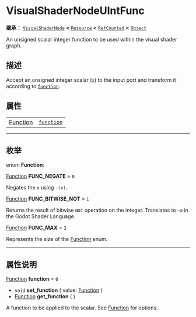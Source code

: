 <!-- ⚠ 请勿编辑本文件 ⚠ -->
<!-- 本文档使用脚本从 WeDot 引擎源码仓库生成。 -->
<!-- 生成脚本：https://github.com/WeDot-Engine/WeDot/tree/master/doc/tools/make_md.py； -->
<!-- 原文件：https://github.com/WeDot-Engine/WeDot/tree/master/doc/classes/VisualShaderNodeUIntFunc.xml。 -->

<div id="_class_visualshadernodeuintfunc"></div>

# VisualShaderNodeUIntFunc

**继承：** [`VisualShaderNode`](class_visualshadernode.md) **<** [`Resource`](class_resource.md) **<** [`RefCounted`](class_refcounted.md) **<** [`Object`](class_object.md)

An unsigned scalar integer function to be used within the visual shader graph.

## 描述

Accept an unsigned integer scalar (`x`) to the input port and transform it according to [`function`](class_visualshadernodeuintfunc.md#class_visualshadernodeuintfunc_property_function).

## 属性

|||
|:-:|:--|
| [Function](#enum_visualshadernodeuintfunc_function) | [`function`](class_visualshadernodeuintfunc.md#class_visualshadernodeuintfunc_property_function) | ``0`` |

<!-- rst-class:: classref-section-separator -->

---

## 枚举

<div id="_class_enum_visualshadernodeuintfunc_function"></div>

enum **Function**: <div id="enum_visualshadernodeuintfunc_function"></div>

<div id="_class_visualshadernodeuintfunc_constant_func_negate"></div>

[Function](#enum_visualshadernodeuintfunc_function) **FUNC_NEGATE** = ``0``

Negates the `x` using `-(x)`.

<div id="_class_visualshadernodeuintfunc_constant_func_bitwise_not"></div>

[Function](#enum_visualshadernodeuintfunc_function) **FUNC_BITWISE_NOT** = ``1``

Returns the result of bitwise `NOT` operation on the integer. Translates to `~a` in the Godot Shader Language.

<div id="_class_visualshadernodeuintfunc_constant_func_max"></div>

[Function](#enum_visualshadernodeuintfunc_function) **FUNC_MAX** = ``2``

Represents the size of the [Function](#enum_visualshadernodeuintfunc_function) enum.

<!-- rst-class:: classref-section-separator -->

---

## 属性说明

<div id="_class_visualshadernodeuintfunc_property_function"></div>

[Function](#enum_visualshadernodeuintfunc_function) **function** = ``0`` <div id="class_visualshadernodeuintfunc_property_function"></div>

- `void` **set_function** ( value: [Function](#enum_visualshadernodeuintfunc_function) )
- [Function](#enum_visualshadernodeuintfunc_function) **get_function** ( )

A function to be applied to the scalar. See [Function](#enum_visualshadernodeuintfunc_function) for options.

[^virtual]: 本方法通常需要用户覆盖才能生效。
[^const]: 本方法无副作用，不会修改该实例的任何成员变量。
[^vararg]: 本方法除了能接受在此处描述的参数外，还能够继续接受任意数量的参数。
[^constructor]: 本方法用于构造某个类型。
[^static]: 调用本方法无需实例，可直接使用类名进行调用。
[^operator]: 本方法描述的是使用本类型作为左操作数的有效运算符。
[^bitfield]: 这个值是由下列位标志构成位掩码的整数。
[^void]: 无返回值。
